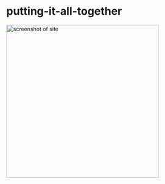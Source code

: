 # putting-it-all-together

<img src="screenshot.jpg" width="400px" height="auto" alt="screenshot of site" />